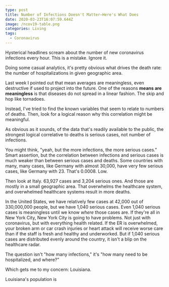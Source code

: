 ```yaml
---
type: post
title: Number of Infections Doesn't Matter—Here's What Does
date: 2020-03-23T16:07:59.644Z
image: /ncov19-table.png
categories: Living
tags:
  - Coronavirus
---
```

Hysterical headlines scream about the number of new coronavirus infections every hour. This is a mistake. Ignore it. 

Doing some casual analytics, it's pretty obvious what drives the death rate: the number of hospitalizations in given geographic area. 

Last week I pointed out that mean averages are meaningless, even destructive if used to project into the future. One of the reasons **means are meaningless** is that diseases do not spread in a linear fashion. The skip and hop like tornadoes.

Instead, I've tried to find the known variables that seem to relate to numbers of deaths. Then, look for a logical reason why this correlation might be meaningful. 

As obvious as it sounds, of the data that's readily available to the public, the strongest logical correlative to deaths is serious cases, not number of infections.

You might think, "yeah, but the more infections, the more serious cases." Smart assertion, but the correlation between infections and serious cases is much weaker than between serious cases and deaths. Some countries with many, many cases, like Germany with almost 30,000, have very few serious cases, like Germany with 23. That's 0.0008. Low. 

Then look at Italy. 63,927 cases and 3,204 serious ones. And those are mostly in a small geographic area. That overwhelms the healthcare system, and overwhelmed healthcare systems result in more deaths. 

In the United States, we have relatively few cases at 42,000 out of 330,000,000 people, but we have 1,040 serious cases. Even 1,040 serious cases is meaningless until we know *where* those cases are. If they're all in New York City, New York City is going to have problems. Not just with coronavirus, but with everything health related. If the ER is overwhelmed, your broken arm or car crash injuries or heart attack will receive worse care than if the staff is fresh and healthy and underworked. But if 1,040 serious cases are distributed evenly around the country, it isn't a blip on the healthcare radar. 

The question isn't "how many infections," it's "how many need to be hospitalized, and where?"

Which gets me to my concern: Louisiana. 

Louisiana's population is 



